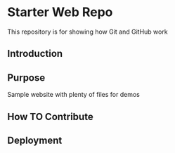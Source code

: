 # Starter Web Repo

This repository is for showing how Git and GitHub work


## Introduction

## Purpose

Sample website with plenty of files for demos

## How TO Contribute

## Deployment
